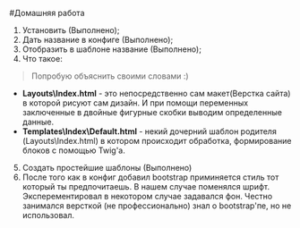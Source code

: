 #Домашняя работа

1. Установить (Выполнено);
2. Дать название в конфиге (Выполнено);
3. Отобразить в шаблоне название (Выполнено);
4. Что такое:

>Попробую объяснить своими словами :)

   -  **Layouts\Index.html** - это непосредственно сам макет(Верстка сайта) в которой рисуют сам дизайн. И при помощи переменных заключенные                            в двойные фигурные скобки выводим определенные данные.
   -  **Templates\Index\Default.html** - некий дочерний шаблон родителя (Layouts\Index.html) в котором происходит обработка, формирование                               блоков с помощью Twig'а. 


5. Создать простейшие шаблоны (Выполнено)
6. После того как в конфиг добавил bootstrap приминяется стиль тот который ты предпочитаешь. В нашем случае поменялся шрифт.                  Эксперементировал в некотором случае задавался фон. Честно занимался версткой (не профессионально) знал о bootstrap'пе, но не            использовал.  
